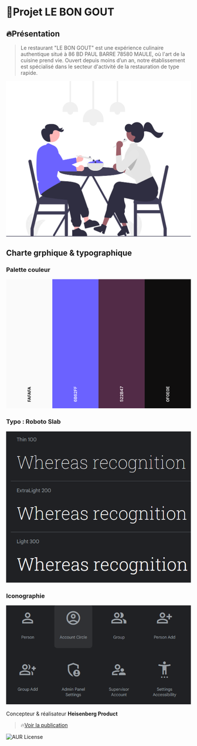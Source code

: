 
# 🚀Projet LE BON GOUT
## 🔥Présentation 
>Le restaurant "LE BON GOUT" est une expérience culinaire authentique situé à 86 BD PAUL BARRE 78580 MAULE, où l'art de la cuisine prend vie.
Ouvert depuis moins d’un an, notre établissement est spécialisé dans le secteur d'activité de la restauration de type rapide.


![cover](./asset/cover.svg)

## Charte grphique &amp; typographique
  ### Palette couleur
![palette](./asset/Palette%20couleur%20projet.png)
### Typo : Roboto Slab
![typo](./asset/typo.PNG)
### Iconographie
![Icones](./asset/icon.PNG)


Concepteur &amp; réalisateur **Heisenberg Product**

> 🔥[Voir la publication](https://giusmili.github.io/projet-resto/)

![AUR License](https://img.shields.io/aur/license/c)
